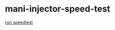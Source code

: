 # mani-injector-speed-test

[run speedtest](https://jmankopf.github.io/mani-injector-speed-test/index.html)
